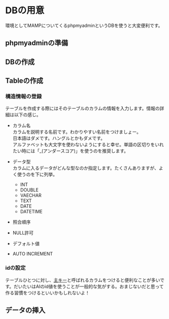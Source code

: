 # DBの用意
環境としてMAMPについてくるphpmyadminというDBを使うと大変便利です。

## phpmyadminの準備
## DBの作成
## Tableの作成
### 構造情報の登録
テーブルを作成する際にはそのテーブルのカラムの情報を入力します。情報の詳細は以下の感じ。

 * カラム名  
  カラムを説明する名前です。わかりやすい名前をつけましょー。  
  日本語はダメです。ハングルとかもダメです。  
  アルファベットも大文字を使わないようにすると幸せ。単語の区切りをいれたい時には「_(アンダースコア)」を使うのを推奨します。

 * データ型  
  カラムに入るデータがどんな型なのか指定します。たくさんありますが、よく使うのを下に列挙。

    + INT
    + DOUBLE 
    + VAECHAR
    + TEXT
    + DATE
    + DATETIME

 * 照合順序  

 * NULL許可  

 * デフォルト値  

 * AUTO INCREMENT  

### idの設定 
テーブルひとつに対し、[主キー](https://ja.wikipedia.org/wiki/%E4%B8%BB%E3%82%AD%E3%83%BC)と呼ばれるカラムをつけると便利なことが多いです。だいたいはAIのid値を使うことが一般的な気がする。おまじないだと思って作る習慣をつけるといいかもしれないよ！

## データの挿入
